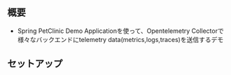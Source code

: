 ## 概要
- Spring PetClinic Demo Applicationを使って、Opentelemetry Collectorで様々なバックエンドにtelemetry data(metrics,logs,traces)を送信するデモ

## セットアップ
